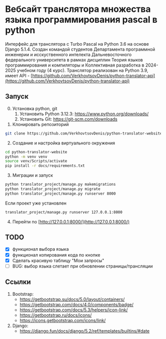 # Вебсайт транслятора множества языка программирования pascal в python

Интерфейс для транслятора с Turbo Pascal на Python 3.6 на основе Django 5.1.4. Создан командой студентов Департамента программной инженерии и исскуственного интелекта Дальневосточного федерального университета в рамках дисциплин Теория языков программирования и компиляторы и Коллективная разработка в 2024-2025 учебном году (4 курс). 
Транслятор реализован на Python 3.9, имеет API - [https://github.com/VerkhovtsovDenis/python-translator-api](https://github.com/VerkhovtsovDenis/python-translator-api)

## Запуск
0. Установка python, git
    1. Установить Python 3.12.3: https://www.python.org/downloads/
    2. Установить Git: https://git-scm.com/downloads
1. Клонировать репозиторий
```bash
git clone https://github.com/VerkhovtsovDenis/python-translator-website.git
```
2. Создание и настройка виртуального окружения
```bash
cd python-translator-website
python -m venv venv
source venv/Scripts/activate
pip install -r docs/requirements.txt
```
3. Миграции и запуск
```bash
python translator_project/manage.py makemigrations
python translator_project/manage.py migrate
python translator_project/manage.py runserver 8000
```
Если проект уже установлен
```bash
translator_project/manage.py runserver 127.0.0.1:8000
```

4. Перейти по [http://127.0.0.1:8000/](http://127.0.0.1:8000/)

## TODO
- [x] функционал выбора языка
- [x] функционал копирования кода по кнопке
- [x] Сделать красивую таблицу "Мои запросы"
- [ ] BUG: выбор языка слетает при обновлении страницы/трансляции

## Ссылки
1. Bootstrap:
    - https://getbootstrap.su/docs/5.0/layout/containers/
    - https://getbootstrap.com/docs/4.0/components/badge/
    - https://getbootstrap.com/docs/5.3/helpers/icon-link/
    - https://getbootstrap.ru/docs/icons/
    - https://icons.getbootstrap.com/icons/link/
2. Django:
    - https://django.fun/docs/django/5.2/ref/templates/builtins/#date